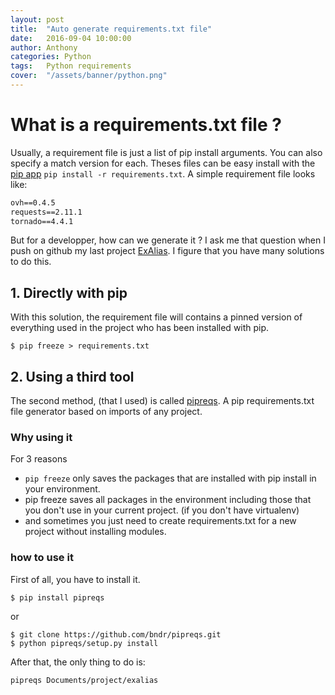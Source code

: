 ```yaml
---
layout: post
title:  "Auto generate requirements.txt file"
date:   2016-09-04 10:00:00
author: Anthony
categories: Python
tags:	Python requirements
cover:  "/assets/banner/python.png"
---
```


# What is a requirements.txt file ?


Usually, a requirement file is just a list of pip install arguments. You can also specify a match version for each. Theses files can be easy install with the [pip app][pip] `pip install -r requirements.txt`. A simple requirement file looks like:
```html
ovh==0.4.5
requests==2.11.1
tornado==4.4.1
```

But for a developper, how can we generate it ? I ask me that question when I push on github my last project [ExAlias][exalias]. I figure that you have many solutions to do this.

## 1. Directly with pip

With this solution, the requirement file will contains a pinned version of everything used in the project who has been installed with pip.
```
$ pip freeze > requirements.txt
```

## 2. Using a third tool

The second method, (that I used) is called [pipreqs][pipreqs]. A pip requirements.txt file generator based on imports of any project.

### Why using it

For 3 reasons
* `pip freeze` only saves the packages that are installed with pip install in your environment.
* pip freeze saves all packages in the environment including those that you don't use in your current project. (if you don't have virtualenv)
* and sometimes you just need to create requirements.txt for a new project without installing modules.

### how to use it

First of all, you have to install it.
```
$ pip install pipreqs
```
or
```
$ git clone https://github.com/bndr/pipreqs.git
$ python pipreqs/setup.py install
```

After that, the only thing to do is:
```
pipreqs Documents/project/exalias
```








[pip]:      https://github.com/pypa/pip
[exalias]:  https://github.com/Fen0l/exalias
[pipreqs]:  https://github.com/bndr/pipreqs

